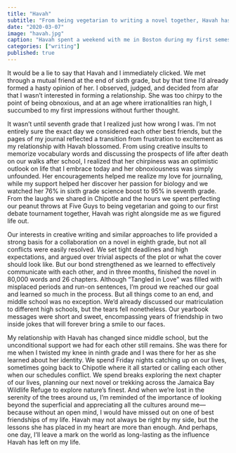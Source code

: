 ```yaml
---
title: "Havah"
subtitle: "From being vegetarian to writing a novel together, Havah has taught me a lot about myself and the world around me."
date: "2020-03-07"
image: "havah.jpg"
caption: "Havah spent a weekend with me in Boston during my first semester of MIT."
categories: ["writing"]
published: true
---
```


It would be a lie to say that Havah and I immediately clicked. We met through a mutual friend at the end of sixth grade, but by that time I’d already formed a hasty opinion of her. I observed, judged, and decided from afar that I wasn’t interested in forming a relationship. She was too chirpy to the point of being obnoxious, and at an age where irrationalities ran high, I succumbed to my first impressions without further thought.

It wasn’t until seventh grade that I realized just how wrong I was. I’m not entirely sure the exact day we considered each other best friends, but the pages of my journal reflected a transition from frustration to excitement as my relationship with Havah blossomed. From using creative insults to memorize vocabulary words and discussing the prospects of life after death on our walks after school, I realized that her chirpiness was an optimistic outlook on life that I embrace today and her obnoxiousness was simply unfounded. Her encouragements helped me realize my love for journaling, while my support helped her discover her passion for biology and we watched her 76% in sixth grade science boost to 95% in seventh grade. From the laughs we shared in Chipotle and the hours we spent perfecting our peanut throws at Five Guys to being vegetarian and going to our first debate tournament together, Havah was right alongside me as we figured life out.

Our interests in creative writing and similar approaches to life provided a strong basis for a collaboration on a novel in eighth grade, but not all conflicts were easily resolved. We set tight deadlines and high expectations, and argued over trivial aspects of the plot or what the cover should look like. But our bond strengthened as we learned to effectively communicate with each other, and in three months, finished the novel in 80,000 words and 26 chapters. Although “Tangled in Love” was filled with misplaced periods and run-on sentences, I’m proud we reached our goal and learned so much in the process. But all things come to an end, and middle school was no exception. We’d already discussed our matriculation to different high schools, but the tears fell nonetheless. Our yearbook messages were short and sweet, encompassing years of friendship in two inside jokes that will forever bring a smile to our faces.

My relationship with Havah has changed since middle school, but the unconditional support we had for each other still remains. She was there for me when I twisted my knee in ninth grade and I was there for her as she learned about her identity. We spend Friday nights catching up on our lives, sometimes going back to Chipotle where it all started or calling each other when our schedules conflict. We spend breaks exploring the next chapter of our lives, planning our next novel or trekking across the Jamaica Bay Wildlife Refuge to explore nature’s finest. And when we’re lost in the serenity of the trees around us, I’m reminded of the importance of looking beyond the superficial and appreciating all the cultures around me—because without an open mind, I would have missed out on one of best friendships of my life. Havah may not always be right by my side, but the lessons she has placed in my heart are more than enough. And perhaps, one day, I’ll leave a mark on the world as long-lasting as the influence Havah has left on my life.
